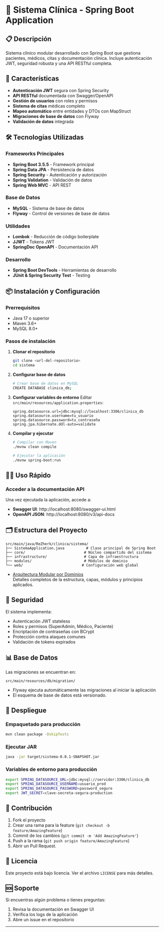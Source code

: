 # 🏥 Sistema Clínica - Spring Boot Application

## 📋 Descripción

Sistema clínico modular desarrollado con Spring Boot que gestiona pacientes, médicos, citas y documentación clínica. Incluye autenticación JWT, seguridad robusta y una API RESTful completa.

## 🚀 Características

- **Autenticación JWT** segura con Spring Security
- **API RESTful** documentada con Swagger/OpenAPI
- **Gestión de usuarios** con roles y permisos
- **Sistema de citas** médicas completo
- **Mapeo automático** entre entidades y DTOs con MapStruct
- **Migraciones de base de datos** con Flyway
- **Validación de datos** integrada

## 🛠️ Tecnologías Utilizadas

### Frameworks Principales

- **Spring Boot 3.5.5** - Framework principal
- **Spring Data JPA** - Persistencia de datos
- **Spring Security** - Autenticación y autorización
- **Spring Validation** - Validación de datos
- **Spring Web MVC** - API REST

### Base de Datos

- **MySQL** - Sistema de base de datos
- **Flyway** - Control de versiones de base de datos

### Utilidades

- **Lombok** - Reducción de código boilerplate
- **JJWT** - Tokens JWT
- **SpringDoc OpenAPI** - Documentación API

### Desarrollo

- **Spring Boot DevTools** - Herramientas de desarrollo
- **JUnit & Spring Security Test** - Testing

## 📦 Instalación y Configuración

### Prerrequisitos

- Java 17 o superior
- Maven 3.6+
- MySQL 8.0+

### Pasos de instalación

1. **Clonar el repositorio**

   ```bash
   git clone <url-del-repositorio>
   cd sistema
   ```

2. **Configurar base de datos**

   ```bash
   # Crear base de datos en MySQL
   CREATE DATABASE clinica_db;
   ```

3. **Configurar variables de entorno**
   Editar `src/main/resources/application.properties`:

   ```properties
   spring.datasource.url=jdbc:mysql://localhost:3306/clinica_db
   spring.datasource.username=tu_usuario
   spring.datasource.password=tu_contraseña
   spring.jpa.hibernate.ddl-auto=validate
   ```

4. **Compilar y ejecutar**

   ```bash
   # Compilar con Maven
   ./mvnw clean compile

   # Ejecutar la aplicación
   ./mvnw spring-boot:run
   ```

## 🏃‍♂️ Uso Rápido

### Acceder a la documentación API

Una vez ejecutada la aplicación, accede a:

- **Swagger UI**: http://localhost:8080/swagger-ui.html
- **OpenAPI JSON**: http://localhost:8080/v3/api-docs

## 🗂️ Estructura del Proyecto

```
src/main/java/ReZherk/clinica/sistema/
├── SistemaApplication.java          # Clase principal de Spring Boot
├── core/                           # Núcleo compartido del sistema
├── infrastructure/                 # Capa de infraestructura
├── modules/                        # Módulos de dominio
└── web/                           # Configuración web global
```

- [Arquitectura Modular por Dominios](./ARQUITECTURA.md)  
  Detalles completos de la estructura, capas, módulos y principios aplicados.

## 🔐 Seguridad

El sistema implementa:

- Autenticación JWT stateless
- Roles y permisos (SuperAdmin, Médico, Paciente)
- Encriptación de contraseñas con BCrypt
- Protección contra ataques comunes
- Validación de tokens expirados

## 📊 Base de Datos

Las migraciones se encuentran en:

```
src/main/resources/db/migration/
```

- Flyway ejecuta automáticamente las migraciones al iniciar la aplicación
- El esquema de base de datos está versionado.

## 🚀 Despliegue

### Empaquetado para producción

```bash
mvn clean package -DskipTests
```

### Ejecutar JAR

```bash
java -jar target/sistema-0.0.1-SNAPSHOT.jar
```

### Variables de entorno para producción

```bash
export SPRING_DATASOURCE_URL=jdbc:mysql://servidor:3306/clinica_db
export SPRING_DATASOURCE_USERNAME=usuario_prod
export SPRING_DATASOURCE_PASSWORD=password_seguro
export JWT_SECRET=clave-secreta-segura-production
```

## 🤝 Contribución

1. Fork el proyecto
2. Crear una rama para la feature (`git checkout -b feature/AmazingFeature`)
3. Commit de los cambios (`git commit -m 'Add AmazingFeature'`)
4. Push a la rama (`git push origin feature/AmazingFeature`)
5. Abrir un Pull Request.

## 📄 Licencia

Este proyecto está bajo licencia. Ver el archivo `LICENSE` para más detalles.

## 🆘 Soporte

Si encuentras algún problema o tienes preguntas:

1. Revisa la documentación en Swagger UI
2. Verifica los logs de la aplicación
3. Abre un issue en el repositorio

---
